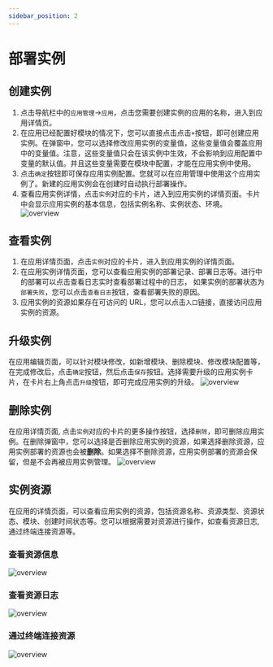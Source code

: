 ```yaml
---
sidebar_position: 2
---
```



# 部署实例

## 创建实例

1. 点击导航栏中的`应用管理`->`应用`，点击您需要创建实例的应用的名称，进入到应用详情页。
2. 在应用已经配置好模块的情况下，您可以直接点击点击`+`按钮，即可创建应用实例。在弹窗中，您可以选择修改应用实例的变量值，这些变量值会覆盖应用中的变量值。注意，这些变量值只会在该实例中生效，不会影响到应用配置中变量的默认值。并且这些变量需要在模块中配置，才能在应用实例中使用。
3. 点击`确定`按钮即可保存应用实例配置。您就可以在应用管理中使用这个应用实例了。新建的应用实例会在创建时自动执行部署操作。
4. 查看应用实例详情，点击`实例`对应的卡片，进入到应用实例的详情页面。卡片中会显示应用实例的基本信息，包括实例名称、实例状态、环境。
![overview](/img/application/app-instance.png)

## 查看实例

1. 在应用详情页面，点击`实例`对应的卡片，进入到应用实例的详情页面。
2. 在应用实例详情页面，您可以查看应用实例的部署记录、部署日志等。进行中的部署可以点击查看日志实时查看部署过程中的日志， 如果实例的部署状态为`部署失败`，您可以点击`查看日志`按钮，查看部署失败的原因。
3. 应用实例的资源如果存在可访问的 URL，您可以点击`入口`链接，直接访问应用实例的资源。

## 升级实例

在应用编辑页面，可以针对模块修改，如新增模块、删除模块、修改模块配置等，在完成修改后，点击`确定`按钮，然后点击`保存`按钮。选择需要升级的应用实例卡片，在卡片右上角点击`升级`按钮，即可完成应用实例的升级。
![overview](/img/application/app-instance-upgrade.png)

## 删除实例

在应用详情页面, 点击`实例`对应的卡片的更多操作按钮，选择`删除`，即可删除应用实例。在删除弹窗中，您可以选择是否删除应用实例的资源，如果选择删除资源，应用实例部署的资源也会被**删除**。如果选择不删除资源，应用实例部署的资源会保留，但是不会再被应用实例管理。
![overview](/img/application/app-instance-delete.png)

## 实例资源

在应用的详情页面，可以查看应用实例的资源，包括资源名称、资源类型、资源状态、模块、创建时间状态等。您可以根据需要对资源进行操作，如查看资源日志, 通过终端连接资源等。

### 查看资源信息

![overview](/img/application/app-instance-resource.png)

### 查看资源日志

![overview](/img/application/app-instance-resource-log.png)

### 通过终端连接资源

![overview](/img/application/app-instance-resource-exec.png)
